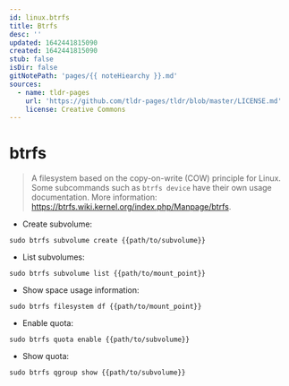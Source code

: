 ```yaml
---
id: linux.btrfs
title: Btrfs
desc: ''
updated: 1642441815090
created: 1642441815090
stub: false
isDir: false
gitNotePath: 'pages/{{ noteHiearchy }}.md'
sources:
  - name: tldr-pages
    url: 'https://github.com/tldr-pages/tldr/blob/master/LICENSE.md'
    license: Creative Commons
---
```

# btrfs

> A filesystem based on the copy-on-write (COW) principle for Linux.
> Some subcommands such as `btrfs device` have their own usage documentation.
> More information: <https://btrfs.wiki.kernel.org/index.php/Manpage/btrfs>.

- Create subvolume:

`sudo btrfs subvolume create {{path/to/subvolume}}`

- List subvolumes:

`sudo btrfs subvolume list {{path/to/mount_point}}`

- Show space usage information:

`sudo btrfs filesystem df {{path/to/mount_point}}`

- Enable quota:

`sudo btrfs quota enable {{path/to/subvolume}}`

- Show quota:

`sudo btrfs qgroup show {{path/to/subvolume}}`

